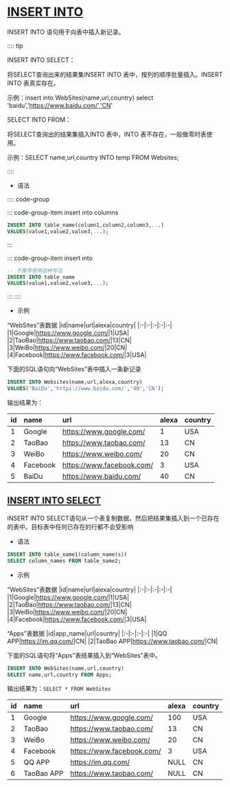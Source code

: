# [INSERT INTO](https://docs.microsoft.com/zh-cn/sql/t-sql/statements/insert-transact-sql?view=sql-server-ver15)

INSERT INTO 语句用于向表中插入新记录。

:::: tip

INSERT INTO SELECT：

将SELECT查询出来的结果集INSERT INTO 表中，按列的顺序批量插入。INSERT INTO 表真实存在。

示例：insert into WebSites(name,url,country) select 'baidu','https://www.baidu.com/','CN'

SELECT INTO FROM：

将SELECT查询出的结果集插入INTO 表中，INTO 表不存在，一般做零时表使用。

示例：SELECT name,url,country INTO temp FROM Websites;

::::

- 语法

:::: code-group

::: code-group-item insert into columns

```sql
INSERT INTO table_name(column1,column2,column3,...)
VALUES(value1,value2,value3,...);
```

:::

::: code-group-item insert into

```sql
-- 不推荐使用这种写法
INSERT INTO table_name
VALUES(value1,value2,value3,...);
```

:::
::::

- 示例

“WebSites”表数据
|id|name|url|alexa|country|
|:-|:-|:-|:-|:-|
|1|Google|<https://www.google.com/>|1|USA|
|2|TaoBao|<https://www.taobao.com/>|13|CN|
|3|WeiBo|<https://www.weibo.com/>|20|CN|
|4|Facebook|<https://www.facebook.com/>|3|USA|

下面的SQL语句向“WebSites”表中插入一条新记录

```sql
INSERT INTO Websites(name,url,alexa,country)
VALUES('BaiDu','https://www.baidu.com/','40','CN');
```

输出结果为：

|id|name|url|alexa|country|
|:-|:-|:-|:-|:-|
|1|Google|<https://www.google.com/>|1|USA|
|2|TaoBao|<https://www.taobao.com/>|13|CN|
|3|WeiBo|<https://www.weibo.com/>|20|CN|
|4|Facebook|<https://www.facebook.com/>|3|USA|
|5|BaiDu|<https://www.baidu.com/>|40|CN|

## [INSERT INTO SELECT](https://docs.microsoft.com/zh-cn/sql/t-sql/statements/insert-transact-sql?view=sql-server-ver15#OtherTables)

INSERT INTO SELECT语句从一个表复制数据，然后把结果集插入到一个已存在的表中。目标表中任何已存在的行都不会受影响

- 语法

```sql
INSERT INTO table_name1(column_name(s))
SELECT column_names FROM table_name2;
```

- 示例

“WebSites”表数据
|id|name|url|alexa|country|
|:-|:-|:-|:-|:-|
|1|Google|<https://www.google.com/>|1|USA|
|2|TaoBao|<https://www.taobao.com/>|13|CN|
|3|WeiBo|<https://www.weibo.com/>|20|CN|
|4|Facebook|<https://www.facebook.com/>|3|USA|

“Apps”表数据
|id|app_name|url|country|
|:-|:-|:-|:-|
|1|QQ APP|<https://im.qq.com/>|CN|
|2|TaoBao APP|<https://www.taobao.com/>|CN|

下面的SQL语句将“Apps”表结果插入到“WebSites”表中。

```sql
INSERT INTO WebSites(name,url,country)
SELECT name,url,country FROM Apps;
```

输出结果为：`SELECT * FROM WebSites`

|id|name|url|alexa|country|
|:-|:-|:-|:-|:-|
|1|Google|<https://www.google.com/>|100|USA|
|2|TaoBao|<https://www.taobao.com/>|13|CN|
|3|WeiBo|<https://www.weibo.com/>|20|CN|
|4|Facebook|<https://www.facebook.com/>|3|USA|
|5|QQ APP|<https://im.qq.com/>|NULL|CN|
|6|TaoBao APP|<https://www.taobao.com/>|NULL|CN|
